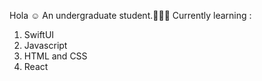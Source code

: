 Hola ☺️
 An undergraduate student.👩🏻‍🎓
 Currently learning :
 1. SwiftUI
 2. Javascript
 3. HTML and CSS
 4. React
